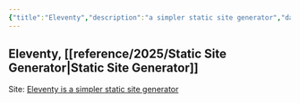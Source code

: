 ```yaml
---
{"title":"Eleventy","description":"a simpler static site generator","date":"2025-08-03","tags":["webdev","SSG"],"dg-publish":true,"created":"2025-08-03T15:57:42","updated":"2025-08-05T17:01:33-04:00","permalink":"/reference/2025/eleventy/","dgPassFrontmatter":true}
---
```



## Eleventy, [[reference/2025/Static Site Generator\|Static Site Generator]]

Site: [Eleventy is a simpler static site generator](https://www.11ty.dev/)
